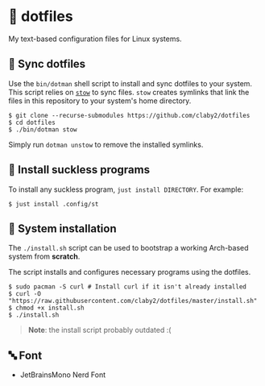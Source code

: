 # 🏡 dotfiles

My text-based configuration files for Linux systems.

## 🔄 Sync dotfiles

Use the `bin/dotman` shell script to install and sync dotfiles to your system.
This script relies on [`stow`](https://www.gnu.org/software/stow/) to sync files.
`stow` creates symlinks that link the files in this repository to your system's home directory.

```shell
$ git clone --recurse-submodules https://github.com/claby2/dotfiles
$ cd dotfiles
$ ./bin/dotman stow
```

Simply run `dotman unstow` to remove the installed symlinks.

## 🔨 Install suckless programs

To install any suckless program, `just install DIRECTORY`.
For example:

```shell
$ just install .config/st
```

## 🔧 System installation

The `./install.sh` script can be used to bootstrap a working Arch-based system from **scratch**.

The script installs and configures necessary programs using the dotfiles.

```shell
$ sudo pacman -S curl # Install curl if it isn't already installed
$ curl -O "https://raw.githubusercontent.com/claby2/dotfiles/master/install.sh"
$ chmod +x install.sh
$ ./install.sh
```

> **Note**: the install script probably outdated :(

## 🔤 Font

- JetBrainsMono Nerd Font
